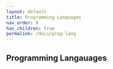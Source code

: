 ```yaml
---
layout: default
title: Programming Languages
nav_order: 8
has_children: true
permalink: /docs/prog-lang
---
```


## Programming Langauages
